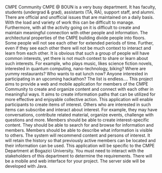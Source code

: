 CMPE Community CMPE @ BOUN is a very busy department. It has faculty, students (undergrad & grad), assistants (TA, RA), support staff, and alumni. There are official and unofficial issues that are maintained on a daily basis. With the load and variety of work this can be difficult to manage. Furthermore, with all the activity going on it is difficult to create and maintain meaningful connection with other people and information. The architectural properties of the CMPE building divide people into floors. Some people will not see each other for extended periods of time. Further, even if they see each other there will not be much context to interact and learn from each other. It is obvious that such a group of people will have common interests, yet there is not much context to share or learn about such interests. For example, who plays music, likes science fiction novels, interested in quantum computing, nano-technology, biking? Where are yummy restaurants? Who wants to eat lunch now? Anyone interested in participating in an upcoming hackathon? The list is endless.... This project aims to provide a web and mobile application for members of the CMPE Community to create and organize content and connect with each other in meaningful ways. It aims to create information paths that can be utilized for more effective and enjoyable collective action. This application will enable participants to create items of interest. Others who are interested in such items can subscribe and interact about interest. For example, they may have conversations, contribute related material, organize events, challenge with questions and more. Members should be able to create interest-specific content. They should be able to search for and browse for information and members. Members should be able to describe what information is visible to others. The system will recommend content and persons of interest. It will retain the history so that previously active members can be located and their information can be used. This application will be specific to the CMPE Department at Bogazici University. You must need to interact with the stakeholders of this department to determine the requirements. There will be a mobile and web interface for your project. The server side will be developed with Java.